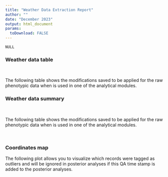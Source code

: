 ```yaml
---
title: "Weather Data Extraction Report"
author: ""
date: "December 2023"
output: html_document
params:
  toDownload: FALSE
---
```







```
NULL
```


### Weather data table
<p>&nbsp;</p>

The following table shows the modifications saved to be applied for the raw phenotypic data when is used in one of the analytical modules.


<!--html_preserve--><div class="datatables html-widget html-widget-output shiny-report-size html-fill-item" id="getDataWeather_1-out843b34c9798e993b" style="width:100%;height:auto;"></div><!--/html_preserve-->


### Weather data summary
<p>&nbsp;</p>

The following table shows the modifications saved to be applied for the raw phenotypic data when is used in one of the analytical modules.


<!--html_preserve--><div class="datatables html-widget html-widget-output shiny-report-size html-fill-item" id="getDataWeather_1-outc4de11cca26ffee5" style="width:100%;height:auto;"></div><!--/html_preserve-->

<p>&nbsp;</p>

### Coordinates map

The following plot allows you to visualize which records were tagged as outliers and will be ignored in posterior analyses if this QA time stamp is added to the posterior analyses.

<p>&nbsp;</p>

<!--html_preserve--><div class="plotly html-widget html-widget-output shiny-report-size shiny-report-theme html-fill-item" id="getDataWeather_1-out85dbbf6b76977673" style="width:100%;height:400px;"></div><!--/html_preserve-->









